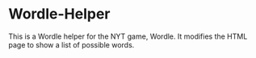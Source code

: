 # Wordle-Helper
This is a Wordle helper for the NYT game, Wordle. It modifies the HTML page to show a list of possible words.

